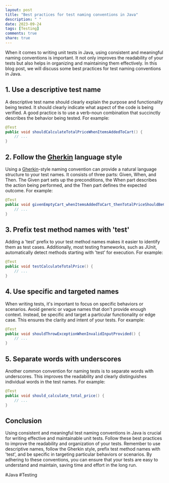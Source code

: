 ```yaml
---
layout: post
title: "Best practices for test naming conventions in Java"
description: " "
date: 2023-09-24
tags: [Testing]
comments: true
share: true
---
```


When it comes to writing unit tests in Java, using consistent and meaningful naming conventions is important. It not only improves the readability of your tests but also helps in organizing and maintaining them effectively. In this blog post, we will discuss some best practices for test naming conventions in Java.

## 1. Use a descriptive test name

A descriptive test name should clearly explain the purpose and functionality being tested. It should clearly indicate what aspect of the code is being verified. A good practice is to use a verb-noun combination that succinctly describes the behavior being tested. For example:

```java
@Test
public void shouldCalculateTotalPriceWhenItemsAddedToCart() {
    // ...
}
```

## 2. Follow the [Gherkin](https://cucumber.io/docs/gherkin/reference/) language style

Using a [Gherkin](https://cucumber.io/docs/gherkin/reference/)-style naming convention can provide a natural language structure to your test names. It consists of three parts: Given, When, and Then. The Given part sets up the preconditions, the When part describes the action being performed, and the Then part defines the expected outcome. For example:

```java
@Test
public void givenEmptyCart_whenItemsAddedToCart_thenTotalPriceShouldBeCalculated() {
    // ...
}
```

## 3. Prefix test method names with 'test'

Adding a 'test' prefix to your test method names makes it easier to identify them as test cases. Additionally, most testing frameworks, such as JUnit, automatically detect methods starting with 'test' for execution. For example:

```java
@Test
public void testCalculateTotalPrice() {
    // ...
}
```

## 4. Use specific and targeted names

When writing tests, it's important to focus on specific behaviors or scenarios. Avoid generic or vague names that don't provide enough context. Instead, be specific and target a particular functionality or edge case. This ensures the clarity and intent of your tests. For example:

```java
@Test
public void shouldThrowExceptionWhenInvalidInputProvided() {
    // ...
}
```

## 5. Separate words with underscores

Another common convention for naming tests is to separate words with underscores. This improves the readability and clearly distinguishes individual words in the test names. For example:

```java
@Test
public void should_calculate_total_price() {
    // ...
}
```

## Conclusion

Using consistent and meaningful test naming conventions in Java is crucial for writing effective and maintainable unit tests. Follow these best practices to improve the readability and organization of your tests. Remember to use descriptive names, follow the Gherkin style, prefix test method names with 'test', and be specific in targeting particular behaviors or scenarios. By adhering to these conventions, you can ensure that your tests are easy to understand and maintain, saving time and effort in the long run.

#Java #Testing